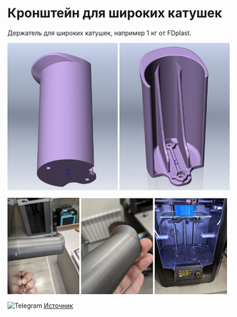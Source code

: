 # Кронштейн для широких катушек 

Держатель для широких катушек, например 1 кг от FDplast.

<p float="left">
  <img src="./img/Кронштейн_для_катушки_4_0.jpg" width="49%" title="Кронштейн_для_катушки_4_0"/>
  <img src="./img/Кронштейн_для_катушки_4_1.jpg" width="49%" title="Кронштейн_для_катушки_4_1"/>
</p>

<p float="left">
  <img src="./img/Кронштейн_для_катушки_4_2.jpg" width="32%" title="Кронштейн_для_катушки_4_2"/>
  <img src="./img/Кронштейн_для_катушки_4_3.jpg" width="32%" title="Кронштейн_для_катушки_4_3"/>
  <img src="./img/Кронштейн_для_катушки_4_4.png" width="32%" title="Кронштейн_для_катушки_4_4"/>
</p>

<picture><source media="(prefers-color-scheme: dark)" srcset="https://cdn.simpleicons.org/telegram/white"> <source media="(prefers-color-scheme: light)" srcset="https://cdn.simpleicons.org/telegram/black"> <img src="https://cdn.simpleicons.org/telegram/.svg" alt="Telegram" alight=left height="20" width="20"></picture> [Источник](https://t.me/Picaso3dUnofficial/92732)
